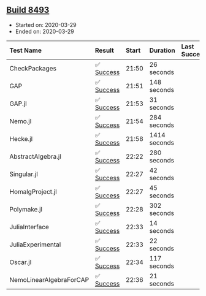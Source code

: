 ## [Build 8493](https://oscarci.mathematik.uni-kl.de/job/oscar/8493/)

* Started on: 2020-03-29
* Ended on: 2020-03-29

| Test Name    | Result | Start | Duration | Last Success | First Failure |
|:-------------|:-------|:------|:---------|:-------------|:--------------|
| CheckPackages | ✅ [Success](https://oscarci.mathematik.uni-kl.de/job/oscar/8493/artifact/logs/build-8493/CheckPackages.log) | 21:50 | 26 seconds |  |  |
| GAP | ✅ [Success](https://oscarci.mathematik.uni-kl.de/job/oscar/8493/artifact/logs/build-8493/GAP.log) | 21:51 | 148 seconds |  |  |
| GAP.jl | ✅ [Success](https://oscarci.mathematik.uni-kl.de/job/oscar/8493/artifact/logs/build-8493/GAP.jl.log) | 21:53 | 31 seconds |  |  |
| Nemo.jl | ✅ [Success](https://oscarci.mathematik.uni-kl.de/job/oscar/8493/artifact/logs/build-8493/Nemo.jl.log) | 21:54 | 284 seconds |  |  |
| Hecke.jl | ✅ [Success](https://oscarci.mathematik.uni-kl.de/job/oscar/8493/artifact/logs/build-8493/Hecke.jl.log) | 21:58 | 1414 seconds |  |  |
| AbstractAlgebra.jl | ✅ [Success](https://oscarci.mathematik.uni-kl.de/job/oscar/8493/artifact/logs/build-8493/AbstractAlgebra.jl.log) | 22:22 | 280 seconds |  |  |
| Singular.jl | ✅ [Success](https://oscarci.mathematik.uni-kl.de/job/oscar/8493/artifact/logs/build-8493/Singular.jl.log) | 22:27 | 42 seconds |  |  |
| HomalgProject.jl | ✅ [Success](https://oscarci.mathematik.uni-kl.de/job/oscar/8493/artifact/logs/build-8493/HomalgProject.jl.log) | 22:27 | 45 seconds |  |  |
| Polymake.jl | ✅ [Success](https://oscarci.mathematik.uni-kl.de/job/oscar/8493/artifact/logs/build-8493/Polymake.jl.log) | 22:28 | 302 seconds |  |  |
| JuliaInterface | ✅ [Success](https://oscarci.mathematik.uni-kl.de/job/oscar/8493/artifact/logs/build-8493/JuliaInterface.log) | 22:33 | 14 seconds |  |  |
| JuliaExperimental | ✅ [Success](https://oscarci.mathematik.uni-kl.de/job/oscar/8493/artifact/logs/build-8493/JuliaExperimental.log) | 22:33 | 22 seconds |  |  |
| Oscar.jl | ✅ [Success](https://oscarci.mathematik.uni-kl.de/job/oscar/8493/artifact/logs/build-8493/Oscar.jl.log) | 22:34 | 117 seconds |  |  |
| NemoLinearAlgebraForCAP | ✅ [Success](https://oscarci.mathematik.uni-kl.de/job/oscar/8493/artifact/logs/build-8493/NemoLinearAlgebraForCAP.log) | 22:36 | 21 seconds |  |  |
